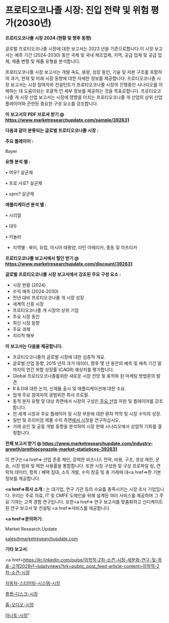 # 프로티오코나졸 시장: 진입 전략 및 위험 평가(2030년)

<strong>프로티오코나졸 시장 2024 (현황 및 향후 동향)</strong>

글로벌 프로티오코나졸 시장에 대한 보고서는 2023 년을 기준으로합니다.이 시장 보고서는 예측 기간 (2024-2030) 동안 국제 및 국내 제조업체, 지역, 공급 업체 및 공급 업체, 제품 변형 및 제품 유형을 분석합니다.

프로티오코나졸 시장 보고서는 개발 속도, 용량, 성장 동인, 기술 및 자본 구조를 포함하여 과거, 현재 및 미래 시장 동향에 대한 자세한 정보를 제공합니다. 프로티오코나졸 시장 보고서는 시장 참여자와 컨설턴트가 프로티오코나졸 시장의 진행중인 시나리오를 이해하는 데 도움이되는 포괄적 인 세부 정보를 제공하는 것을 목표로합니다. 프로티오코나졸 개 시장 산업 보고서는 시장에 영향을 미치는 프로티오코나졸 개 산업의 상위 산업 플레이어와 관련된 중요한 구성 요소를 강조합니다.



<strong>이 보고서의 PDF 브로셔 받기 @ <a href=https://www.marketresearchupdate.com/sample/392631>https://www.marketresearchupdate.com/sample/392631</a></strong>



<strong>다음과 같이 분류되는 글로벌 프로티오코나졸 시장 :</strong>



<strong>주요 플레이어 :</strong>

Bayer



<strong>유형 분석 별 :</strong>

• 여우? 살균제

• 프로 사로? 살균제

• xpro? 살균제



<strong>애플리케이션 분석 별 :</strong>

• 시리얼

• 대두

• 카놀라

<ul>
  <li>지역별 : 북미, 유럽, 아시아 태평양, 라틴 아메리카, 중동 및 아프리카</li>
</ul>


<strong>프로티오코나졸 보고서에서 할인 받기 @ <a href=https://www.marketresearchupdate.com/discount/392631>https://www.marketresearchupdate.com/discount/392631</a></strong>



<strong>글로벌 프로티오코나졸 시장 보고서에서 강조된 주요 구성 요소 :</strong>
<ul>
  <li>시장 현황 (2024)</li>
  <li>수익 예측 (2024-2030)</li>
  <li>전년 대비 프로티오코나졸 개 시장 성장</li>
  <li>세계의 신흥 시장</li>
  <li>프로티오코나졸 개 시장의 상위 기업</li>
  <li>주요 시장 동인</li>
  <li>최신 시장 동향</li>
  <li>주요 과제</li>
  <li>지리적 해부</li>
</ul>


<strong>이 보고서는 다음을 제공합니다.</strong>
<ul>
  <li>프로티오코나졸의 글로벌 시장에 대한 심층적 개요.</li>
  <li>글로벌 산업 동향, 2015 년의 과거 데이터, 향후 몇 년 동안의 예측 및 예측 기간 말까지의 연간 복합 성장률 (CAGR) 예상치를 평가합니다.</li>
  <li>Global 프로티오코나졸를위한 새로운 시장 전망 및 표적화 된 마케팅 방법론의 발견</li>
  <li>R &amp; D에 대한 논의, 신제품 출시 및 애플리케이션에 대한 수요.</li>
  <li>업계 주요 참여자의 광범위한 회사 프로필.</li>
  <li>동적 분자 유형 및 대상 측면에서 시장의 구성은<a href=> 주요 산</a>업 자원 및 플레이어를 강조합니다.</li>
  <li>전 세계 시장과 주요 플레이어 및 시장 부문에 대한 환자 역학 및 시장 수익의 성장.</li>
  <li>일반 및 프리미엄 제품 수익 측면<a href=>에서 시</a>장을 연구하십시오.</li>
  <li>거래 승인 및 공동 개발 동향을 분석하여 시장 판매 시나리오에서 상업적 기회를 결정합니다.</li>
</ul>



<strong>전체 보고서 받기 @ <a href=https://www.marketresearchupdate.com/industry-growth/prothioconazole-market-statistices-392631>https://www.marketresearchupdate.com/industry-growth/prothioconazole-market-statistices-392631</a></strong>

이 연구는<a href=> 산업 존중</a> 체인, 강력한 비즈니스 전략, 비용, 구조, 생성 제한, 운송, 시장 범위 및 제한 사용률을 통합합니다. 또한 시장 구성원 및 구성 프로파일 링, 연락처 데이터, 항목 / 혜택 침대, 소득 개발, 수익 창출 및 총 거래에 대<a href=>한 기본 </a>정보를 제공합니다.



<strong><a href=>회사 소</a>개 :</strong>
는 대기업, 연구 기관 등의 수요를 충족시키는 시장 조사 기업입니다. 우리는 주로 의료, IT 및 CMFE 도메인을 위해 설계된 여러 서비스를 제공하며 그 주요 기여는 고객 경험 연구입니다. 또한<a href=> 연구 보</a>고서를 맞춤화하고 신디케이트 된 연구 보고서 및 컨설팅 <a href=>서비스</a>를 제공합니다.



<strong><a href=>문의하기:</a></strong>

Market Research Update

sales@marketresearchupdate.com



<strong>기타 보고서:</strong>

<a href=https://kr.linkedin.com/pulse/의학적-2차-소견-시장-세분화-연구-및-목표-고객2029년-isdailynews?trk=public_post_feed-article-content>의학적-2차-소견-시장</a>

<a href=https://www.linkedin.com/pulse/자동차-스티어링-시스템-시장-현재-및-미래-성장-2029-consumer-connection-compendium-ana/>자동차-스티어링-시스템-시장</a>

<a href=https://www.linkedin.com/pulse/플랩-디스크-시장-동향-및-성장-전망-survey-spotlight-pro-24-analysis-57vaf/>플랩-디스크-시장</a>

<a href=https://www.linkedin.com/pulse/홈-오디오-시장-현재-및-미래-성장-2029-consumer-connection-chronicles-24--uyekf/>홈-오디오-시장</a>

<a href=https://www.linkedin.com/pulse/아나토-시장-세분화-연구-및-목표-고객2030년-consumer-connection-chronicles-24--trcxc/>아나토-시장</a>"
